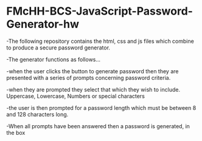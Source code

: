 # FMcHH-BCS-JavaScript-Password-Generator-hw

-The following repository contains the html, css and js files which combine to produce a secure password generator.

-The generator functions as follows...

  -when the user clicks the button to generate password then they are presented with a series of prompts concerning password criteria.
  
  -when they are prompted they select that which they wish to include. Uppercase, Lowercase, Numbers or special characters
  
  -the user is then prompted for a password length which must be between 8 and 128 characters long.
  
  -When all prompts have been answered then a password is generated, in the box
